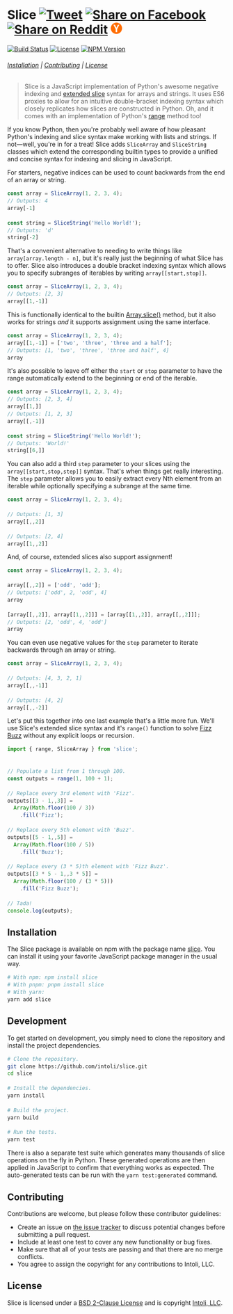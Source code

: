 <h1 vertical-align="middle">Slice
    <a target="_blank" href="https://twitter.com/home?status=Slice%20%E2%80%94%20A%20Javascript%20implementation%20of%20Python's%20awesome%20negative%20indexing%20and%20extended%20slice%20syntax%20%40IntoliNow%20%23Intoli%0A%0Ahttps%3A//github.com/intoli/slice">
        <img height="26px" src="https://simplesharebuttons.com/images/somacro/twitter.png"
            alt="Tweet"></a>
    <a target="_blank" href="https://www.facebook.com/sharer/sharer.php?u=https%3A//github.com/intoli/slice">
        <img height="26px" src="https://simplesharebuttons.com/images/somacro/facebook.png"
            alt="Share on Facebook"></a>
    <a target="_blank" href="http://reddit.com/submit?url=https%3A%2F%2Fgithub.com%2Fintoli%2Fslice&title=Slice%20%E2%80%94%20A%20Javascript%20implementation%20of%20Python's%20awesome%20negative%20indexing%20and%20extended%20slice%20syntax">
        <img height="26px" src="https://simplesharebuttons.com/images/somacro/reddit.png"
            alt="Share on Reddit"></a>
    <a target="_blank" href="https://news.ycombinator.com/submitlink?u=https://github.com/intoli/slice&t=Slice%20%E2%80%94%20Python's%20negative%20indexing%20and%20extended%20slice%20syntax%20for%20JavaScript">
        <img height="26px" src="media/ycombinator.png"
            alt="Share on Hacker News"></a>
</h1>

<p align="left">
    <a href="https://circleci.com/gh/intoli/slice/tree/master">
        <img src="https://img.shields.io/circleci/project/github/intoli/slice/master.svg"
            alt="Build Status"></a>
    <a href="https://github.com/intoli/slice/blob/master/LICENSE">
        <img src="https://img.shields.io/badge/License-BSD%202--Clause-blue.svg"
            alt="License"></a>
    <a href="https://www.npmjs.com/package/slice">
        <img src="https://img.shields.io/npm/v/slice.svg"
            alt="NPM Version"></a>
</p>


###### [Installation](#installation) | [Contributing](#contributing) | [License](#license)

> Slice is a JavaScript implementation of Python's awesome negative indexing and [extended slice](https://docs.python.org/2.3/whatsnew/section-slices.html) syntax for arrays and strings.
> It uses ES6 proxies to allow for an intuitive double-bracket indexing syntax which closely replicates how slices are constructed in Python.
> Oh, and it comes with an implementation of Python's [range](https://docs.python.org/3/library/stdtypes.html#typesseq-range) method too!


If you know Python, then you're probably well aware of how pleasant Python's indexing and slice syntax make working with lists and strings.
If not—well, you're in for a treat!
Slice adds `SliceArray` and `SliceString` classes which extend the corresponding builtin types to provide a unified and concise syntax for indexing and slicing in JavaScript.

For starters, negative indices can be used to count backwards from the end of an array or string.

```javascript
const array = SliceArray(1, 2, 3, 4);
// Outputs: 4
array[-1]

const string = SliceString('Hello World!');
// Outputs: 'd'
string[-2]
```

That's a convenient alternative to needing to write things like `array[array.length - n]`, but it's really just the beginning of what Slice has to offer.
Slice also introduces a double bracket indexing syntax which allows you to specify subranges of iterables by writing `array[[start,stop]]`.

```javascript
const array = SliceArray(1, 2, 3, 4);
// Outputs: [2, 3]
array[[1,-1]]
```

This is functionally identical to the builtin [Array.slice()](https://developer.mozilla.org/en-US/docs/Web/JavaScript/Reference/Global_Objects/Array/slice) method, but it also works for strings *and* it supports assignment using the same interface.

```javascript
const array = SliceArray(1, 2, 3, 4);
array[[1,-1]] = ['two', 'three', 'three and a half'];
// Outputs: [1, 'two', 'three', 'three and half', 4]
array
```

It's also possible to leave off either the `start` or `stop` parameter to have the range automatically extend to the beginning or end of the iterable.

```javascript
const array = SliceArray(1, 2, 3, 4);
// Outputs: [2, 3, 4]
array[[1,]]
// Outputs: [1, 2, 3]
array[[,-1]]

const string = SliceString('Hello World!');
// Outputs: 'World!'
string[[6,]]
```

You can also add a third `step` parameter to your slices using the `array[[start,stop,step]]` syntax.
That's when things get really interesting.
The `step` parameter allows you to easily extract every Nth element from an iterable while optionally specifying a subrange at the same time.

```javascript
const array = SliceArray(1, 2, 3, 4);

// Outputs: [1, 3]
array[[,,2]]

// Outputs: [2, 4]
array[[1,,2]]
```

And, of course, extended slices also support assignment!

```javascript
const array = SliceArray(1, 2, 3, 4);

array[[,,2]] = ['odd', 'odd'];
// Outputs: ['odd', 2, 'odd', 4]
array

[array[[,,2]], array[[1,,2]]] = [array[[1,,2]], array[[,,2]]];
// Outputs: [2, 'odd', 4, 'odd']
array
```

You can even use negative values for the `step` parameter to iterate backwards through an array or string.

```javascript
const array = SliceArray(1, 2, 3, 4);

// Outputs: [4, 3, 2, 1]
array[[,,-1]]

// Outputs: [4, 2]
array[[,,-2]]
```

Let's put this together into one last example that's a little more fun.
We'll use Slice's extended slice syntax and it's `range()` function to solve [Fizz Buzz](http://wiki.c2.com/?FizzBuzzTest) without any explicit loops or recursion.

```javascript
import { range, SliceArray } from 'slice';


// Populate a list from 1 through 100.
const outputs = range(1, 100 + 1);

// Replace every 3rd element with 'Fizz'.
outputs[[3 - 1,,3]] =
  Array(Math.floor(100 / 3))
    .fill('Fizz');

// Replace every 5th element with 'Buzz'.
outputs[[5 - 1,,5]] =
  Array(Math.floor(100 / 5))
    .fill('Buzz');

// Replace every (3 * 5)th element with 'Fizz Buzz'.
outputs[[3 * 5 - 1,,3 * 5]] =
  Array(Math.floor(100 / (3 * 5)))
    .fill('Fizz Buzz');

// Tada!
console.log(outputs);
```


## Installation

The Slice package is available on npm with the package name [slice](https://npmjs.com/package/slice).
You can install it using your favorite JavaScript package manager in the usual way.

```bash
# With npm: npm install slice
# With pnpm: pnpm install slice
# With yarn:
yarn add slice
```


## Development

To get started on development, you simply need to clone the repository and install the project dependencies.

```bash
# Clone the repository.
git clone https://github.com/intoli/slice.git
cd slice

# Install the dependencies.
yarn install

# Build the project.
yarn build

# Run the tests.
yarn test
```

There is also a separate test suite which generates many thousands of slice operations on the fly in Python.
These generated operations are then applied in JavaScript to confirm that everything works as expected.
The auto-generated tests can be run with the `yarn test:generated` command.


## Contributing

Contributions are welcome, but please follow these contributor guidelines:

- Create an issue on [the issue tracker](https://github.com/intoli/slice/issues/new) to discuss potential changes before submitting a pull request.
- Include at least one test to cover any new functionality or bug fixes.
- Make sure that all of your tests are passing and that there are no merge conflicts.
- You agree to assign the copyright for any contributions to Intoli, LLC.


## License

Slice is licensed under a [BSD 2-Clause License](LICENSE) and is copyright [Intoli, LLC](https://intoli.com).
